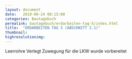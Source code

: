 ```yaml
---
layout: document
date:   2019-08-24 08:15:00
categories: Bautagebuch
permalink: bautagebuch/erdarbeiten-tag-5/index.html
title:  "ERDARBEITEN TAG 5 (ABSCHNITT 2.1)"
thumbnail: 
highresolutionimg: 
---
```

Leerrohre Verlegt
Zuwegung für die LKW wurde vorbereitet